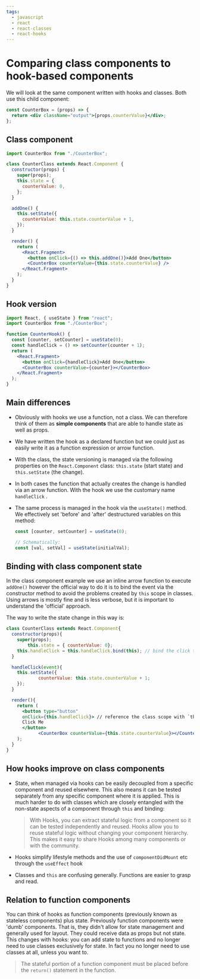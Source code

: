 ```yaml
---
tags:
  - javascript
  - react
  - react-classes
  - react-hooks
---
```


# Comparing class components to hook-based components

We will look at the same component written with hooks and classes. Both use this
child component:

```jsx
const CounterBox = (props) => {
  return <div className="output">{props.counterValue}</div>;
};
```

## Class component

```jsx
import CounterBox from "./CounterBox";

class CounterClass extends React.Component {
  constructor(props) {
    super(props);
    this.state = {
      counterValue: 0,
    };
  }

  addOne() {
    this.setState({
      counterValue: this.state.counterValue + 1,
    });
  }

  render() {
    return (
      <React.Fragment>
        <button onClick={() => this.addOne()}>Add One</button>
        <CounterBox counterValue={this.state.counterValue} />
      </React.Fragment>
    );
  }
}
```

## Hook version

```jsx
import React, { useState } from "react";
import CounterBox from "./CounterBox";

function CounterHook() {
  const [counter, setCounter] = useState(0);
  const handleClick = () => setCounter(counter + 1);
  return (
    <React.Fragment>
      <button onClick={handleClick}>Add One</button>
      <CounterBox counterValue={counter}></CounterBox>
    </React.Fragment>
  );
}
```

## Main differences

- Obviously with hooks we use a function, not a class. We can therefore think of
  them as **simple components** that are able to handle state as well as props.
- We have written the hook as a declared function but we could just as easily
  write it as a function expression or arrow function.
- With the class, the state versioning is managed via the following properties
  on the `React.Component` class: `this.state` (start state) and `this.setState`
  (the change).
- In both cases the function that actually creates the change is handled via an
  arrow function. With the hook we use the customary name `handleClick` .

- The same process is managed in the hook via the `useState()` method. We
  effectively set 'before' and 'after' destructured variables on this method:

  ```jsx
  const [counter, setCounter] = useState(0);

  // Schematically:
  const [val, setVal] = useState(initialVal);
  ```

## Binding with class component state

In the class component example we use an inline arrow function to execute
`addOne()` however the official way to do it is to bind the event via the
constructor method to avoid the problems created by `this` scope in classes.
Using arrows is mostly fine and is less verbose, but it is important to
understand the 'official' approach.

The way to write the state change in this way is:

```jsx
class CounterClass extends React.Component{
  constructor(props){
    super(props);
		this.state = { counterValue: 0};
    this.handleClick = this.handleClick.bind(this); // bind the click to the class scope
  }

  handleClick(event){
    this.setState({
            counterValue: this.state.counterValue + 1;
    });
  }

  render(){
    return (
      <button type="button"
      onClick={this.handleClick}> // reference the class scope with `this`
      Click Me
      </button>
			<CounterBox counterValue={this.state.counterValue}></CounterBox>
    );
  }
}
```

## How hooks improve on class components

- State, when managed via hooks can be easily decoupled from a specific
  component and reused elsewhere. This also means it can be tested separately
  from any specific component where it is applied. This is much harder to do
  with classes which are closely entangled with the non-state aspects of a
  component through `this` and binding:

  > With Hooks, you can extract stateful logic from a component so it can be
  > tested independently and reused. Hooks allow you to reuse stateful logic
  > without changing your component hierarchy. This makes it easy to share Hooks
  > among many components or with the community.

- Hooks simplify lifestyle methods and the use of `componentDidMount` etc
  through the `useEffect` hook
- Classes and `this` are confusing generally. Functions are easier to grasp and
  read.

## Relation to function components

You can think of hooks as function components (previously known as stateless
components) plus state. Previously function components were 'dumb' components.
That is, they didn't allow for state management and generally used for layout.
They could receive data as props but not state. This changes with hooks: you can
add state to functions and no longer need to use classes exclusively for state.
In fact you no longer need to use classes at all, unless you want to.

> The stateful portion of a function component must be placed before the
> `return()` statement in the function.
